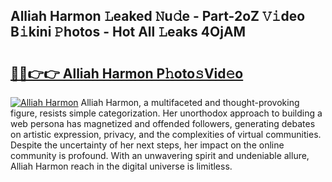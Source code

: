 ## Alliah Harmon 𝙻eaked 𝙽u𝚍e - Part-2oZ 𝚅𝚒deo B𝚒kini 𝙿hotos - Hot All 𝙻eaks 4OjAM

# <h2><a href="http://ld4kdp.urlbe.top/?page=Alliah+Harmon">🔗🔗👉👉 Alliah Harmon P𝚑oto𝚜Vid𝚎o</a></h2>

[![Alliah Harmon](https://i.imgur.com/eBuTRDB.gif)](http://ld4kdp.urlbe.top/?page=Alliah+Harmon)
Alliah Harmon, a multifaceted and thought-provoking figure, resists simple categorization. Her unorthodox approach to building a web persona has magnetized and offended followers, generating debates on artistic expression, privacy, and the complexities of virtual communities. Despite the uncertainty of her next steps, her impact on the online community is profound. With an unwavering spirit and undeniable allure, Alliah Harmon reach in the digital universe is limitless.

